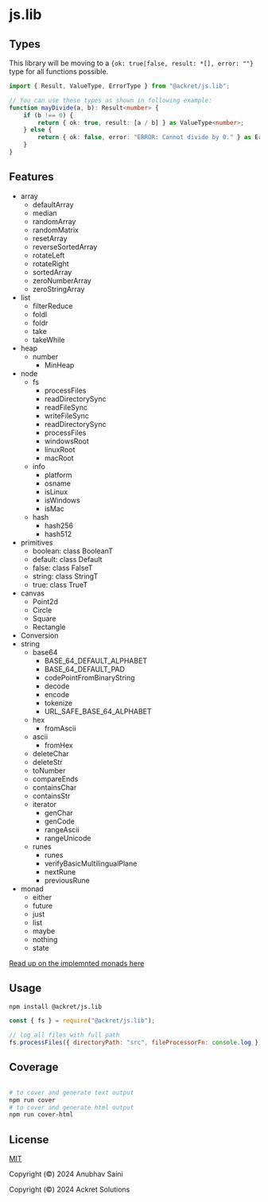 # js.lib

## Types

This library will be moving to a `{ok: true|false, result: *[], error: ""}` type for all functions possible.

```typescript
import { Result, ValueType, ErrorType } from "@ackret/js.lib";

// You can use these types as shown in following example:
function mayDivide(a, b): Result<number> {
    if (b !== 0) {
        return { ok: true, result: [a / b] } as ValueType<number>;
    } else {
        return { ok: false, error: "ERROR: Cannot divide by 0." } as ErrorType;
    }
}
```

## Features

-   array
    -   defaultArray
    -   median
    -   randomArray
    -   randomMatrix
    -   resetArray
    -   reverseSortedArray
    -   rotateLeft
    -   rotateRight
    -   sortedArray
    -   zeroNumberArray
    -   zeroStringArray
-   list
    -   filterReduce
    -   foldl
    -   foldr
    -   take
    -   takeWhile
-   heap
    -   number
        -   MinHeap
-   node
    -   fs
        -   processFiles
        -   readDirectorySync
        -   readFileSync
        -   writeFileSync
        -   readDirectorySync
        -   processFiles
        -   windowsRoot
        -   linuxRoot
        -   macRoot
    -   info
        -   platform
        -   osname
        -   isLinux
        -   isWindows
        -   isMac
    -   hash
        -   hash256
        -   hash512
-   primitives
    -   boolean: class BooleanT
    -   default: class Default
    -   false: class FalseT
    -   string: class StringT
    -   true: class TrueT
-   canvas
    -   Point2d
    -   Circle
    -   Square
    -   Rectangle
-   Conversion
-   string
    -   base64
        -   BASE_64_DEFAULT_ALPHABET
        -   BASE_64_DEFAULT_PAD
        -   codePointFromBinaryString
        -   decode
        -   encode
        -   tokenize
        -   URL_SAFE_BASE_64_ALPHABET
    -   hex
        -   fromAscii
    -   ascii
        -   fromHex
    -   deleteChar
    -   deleteStr
    -   toNumber
    -   compareEnds
    -   containsChar
    -   containsStr
    -   iterator
        -   genChar
        -   genCode
        -   rangeAscii
        -   rangeUnicode
    -   runes
        -   runes
        -   verifyBasicMultilingualPlane
        -   nextRune
        -   previousRune
-   monad
    -   either
    -   future
    -   just
    -   list
    -   maybe
    -   nothing
    -   state

[Read up on the implemnted monads here](./src/functional/monad.md)

## Usage

```bash
npm install @ackret/js.lib
```

```javascript
const { fs } = require("@ackret/js.lib");

// log all files with full path
fs.processFiles({ directoryPath: "src", fileProcessorFn: console.log });
```

## Coverage

```bash

# to cover and generate text output
npm run cover
# to cover and generate html output
npm run cover-html

```

## License

[MIT](./LICENSE)

Copyright (&copy;) 2024 Anubhav Saini

Copyright (&copy;) 2024 Ackret Solutions
